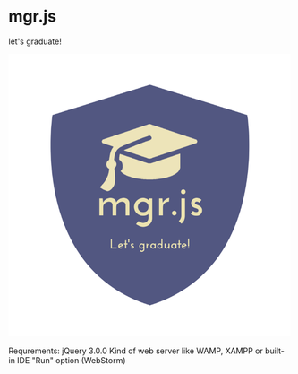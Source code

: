 # mgr.js
let's graduate!

![alt tag](https://github.com/chotkos/mgr.js/blob/master/assets/2.png?raw=true)

Requrements:
jQuery 3.0.0
Kind of web server like WAMP, XAMPP or built-in IDE "Run" option (WebStorm)
